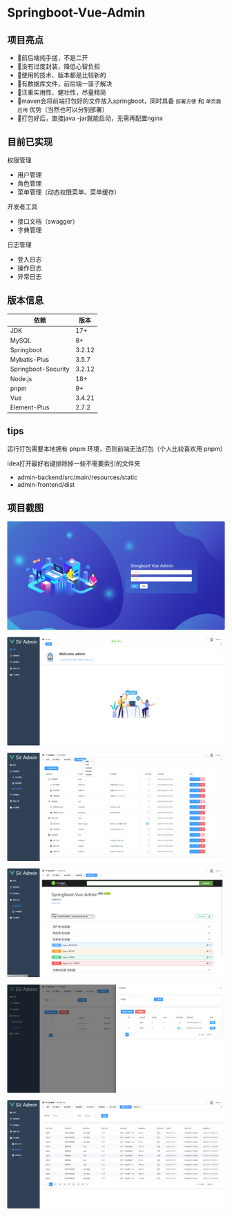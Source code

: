 # Springboot-Vue-Admin

## 项目亮点

- 🎉前后端纯手搓，不是二开
- 🎉没有过度封装，降低心智负担
- 🎉使用的技术、版本都是比较新的
- 🎉有数据库文件，前后端一篮子解决
- 🎉注重实用性、健壮性，尽量精简
- 🎉maven会将前端打包好的文件放入springboot，同时具备 `部署方便` 和 `单页面应用` 优势（当然也可以分别部署）
- 🎉打包好后，直接java -jar就能启动，无需再配置nginx

## 目前已实现

权限管理

- 用户管理
- 角色管理
- 菜单管理（动态权限菜单、菜单缓存）

开发者工具

- 接口文档（swagger）
- 字典管理

日志管理

- 登入日志
- 操作日志
- 异常日志

## 版本信息

| 依赖                  | 版本     |
|---------------------|--------|
| JDK                 | 17+    |
| MySQL               | 8+     |
| Springboot          | 3.2.12 |
| Mybatis-Plus        | 3.5.7  |
| Springboot-Security | 3.2.12 |
| Node.js             | 18+    |
| pnpm                | 9+     |
| Vue                 | 3.4.21 |
| Element-Plus        | 2.7.2  |

## tips

运行打包需要本地拥有 pnpm 环境，否则前端无法打包（个人比较喜欢用 pnpm）

idea打开最好右键排除掉一些不需要索引的文件夹

- admin-backend/src/main/resources/static
- admin-frontend/dist

## 项目截图

![登入](images/1登入.png)

![首页](images/2首页.png)

![菜单管理](images/3菜单管理.png)

![接口文档](images/4接口文档.png)

![字典管理](images/5字典管理.png)

![日志管理](images/6日志管理.png)
